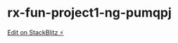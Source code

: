 # rx-fun-project1-ng-pumqpj

[Edit on StackBlitz ⚡️](https://stackblitz.com/edit/rx-fun-project1-ng-pumqpj)